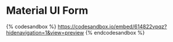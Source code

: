 # Material UI Form

{% codesandbox %}
https://codesandbox.io/embed/614822vpqz?hidenavigation=1&view=preview
{% endcodesandbox %}
